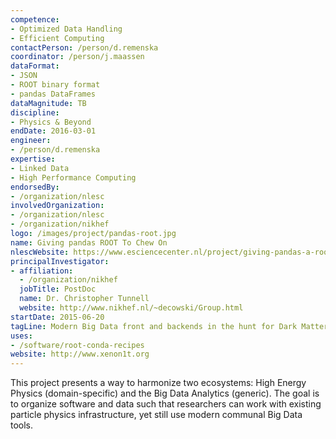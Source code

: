 ```yaml
---
competence:
- Optimized Data Handling
- Efficient Computing
contactPerson: /person/d.remenska
coordinator: /person/j.maassen
dataFormat:
- JSON
- ROOT binary format
- pandas DataFrames
dataMagnitude: TB
discipline:
- Physics & Beyond
endDate: 2016-03-01
engineer:
- /person/d.remenska
expertise:
- Linked Data
- High Performance Computing
endorsedBy:
- /organization/nlesc
involvedOrganization:
- /organization/nlesc
- /organization/nikhef
logo: /images/project/pandas-root.jpg
name: Giving pandas ROOT To Chew On
nlescWebsite: https://www.esciencecenter.nl/project/giving-pandas-a-root-to-chew-on
principalInvestigator:
- affiliation:
  - /organization/nikhef
  jobTitle: PostDoc
  name: Dr. Christopher Tunnell
  website: http://www.nikhef.nl/~decowski/Group.html
startDate: 2015-06-20
tagLine: Modern Big Data front and backends in the hunt for Dark Matter.
uses:
- /software/root-conda-recipes
website: http://www.xenon1t.org
---
```

This project presents a way to harmonize two ecosystems: High Energy Physics (domain-specific) and the Big Data Analytics (generic). The goal is to organize software and data such that researchers can work with existing particle physics infrastructure, yet still use modern communal Big Data tools.
